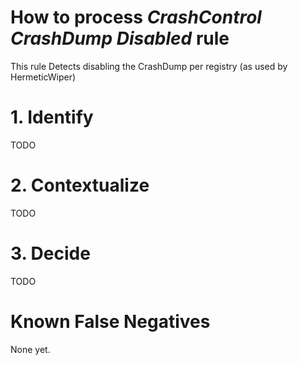 # How to process *CrashControl CrashDump Disabled* rule
This rule Detects disabling the CrashDump per registry (as used by HermeticWiper)

# 1. Identify
TODO

# 2. Contextualize
TODO

# 3. Decide
TODO

# Known False Negatives
None yet.
